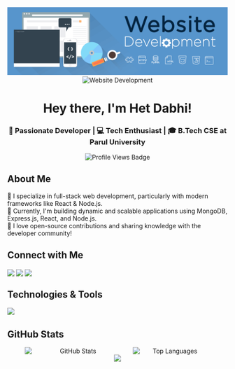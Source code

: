 <!DOCTYPE html>
<html lang="en">

<head>  
  <meta charset="UTF-8">
  <meta name="viewport" content="width=device-width, initial-scale=1.0">
</head>

<body>
  
<!-- Profile Image (Centered) -->
  <div align="center">
    <img alt="Coding" 
      src="https://github.com/hetdabhi/hetdabhi/blob/2c72482e88a42374d6707bf239cf42106cffb1e6/Website%20Development.gif"/>
  </div>
  
  <!-- Profile Banner -->
  <div align="center">
    <img alt="Website Development" 
      src="https://github.com/hetdabhi/hetdabhi/blob/main/assets/WebsiteDevelopment.gif"/>
  </div>

  <h1 align="center">Hey there, I'm Het Dabhi!</h1>
  <h3 align="center">🚀 Passionate Developer | 💻 Tech Enthusiast | 🎓 B.Tech CSE at Parul University</h3>
  
  <!-- Profile Views -->
  <p align="center">
    <img src="https://komarev.com/ghpvc/?username=hetdabhi&label=Profile%20Views&color=2274c7&style=flat-square" alt="Profile Views Badge" />
  </p>

  <!-- About Me -->
  <h2 align="left">About Me</h2>
  <p align="left">
    🔹 I specialize in full-stack web development, particularly with modern frameworks like React & Node.js.<br>
    🔹 Currently, I'm building dynamic and scalable applications using MongoDB, Express.js, React, and Node.js.<br>
    🔹 I love open-source contributions and sharing knowledge with the developer community!<br>
  </p>

  <!-- Connect with Me -->
  <h2 align="left">Connect with Me</h2>
  <p align="left">
    <a href="https://linkedin.com/in/hetdabhi" target="blank"><img align="center" src="https://img.shields.io/badge/LinkedIn-0077B5?style=for-the-badge&logo=linkedin&logoColor=white"/></a>
    <a href="https://instagram.com/het__dabhi" target="blank"><img align="center" src="https://img.shields.io/badge/Instagram-E4405F?style=for-the-badge&logo=instagram&logoColor=white"/></a>
    <a href="https://github.com/hetdabhi" target="blank"><img align="center" src="https://img.shields.io/badge/GitHub-181717?style=for-the-badge&logo=github&logoColor=white"/></a>
  </p>

  <!-- Technologies and Tools -->
  <h2 align="left">Technologies & Tools</h2>
  <p align="left">
    <img src="https://skillicons.dev/icons?i=c,html,css,js,react,nodejs,express,mongodb,bootstrap,git,github,java,python"/>
  </p>

 <!-- GitHub Stats -->
  <h2 align="left">GitHub Stats</h2>
  <div align="center" style="display: flex; justify-content: center; gap: 20px;">
    <img src="https://github-readme-stats.vercel.app/api?username=hetdabhi&show_icons=true&theme=tokyonight" alt="GitHub Stats" width="45%"/>
    <img src="https://github-readme-stats.vercel.app/api/top-langs/?username=hetdabhi&layout=compact&theme=tokyonight" alt="Top Languages" width="35%"/>
  </div>


  <!-- Featured Image -->
  <div align="center">
    <img src="https://github.com/user-attachments/assets/fddcdbcd-5ea2-4416-9f59-ca7fd9394aca" width="300">
  </div>

</body>

</html>

